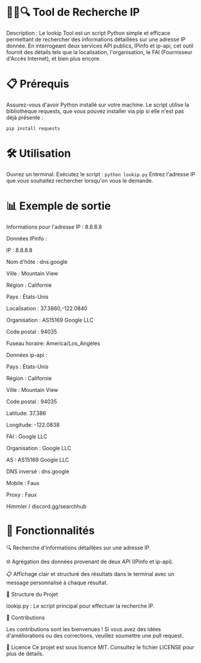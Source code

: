 # 🕵️‍♂️🔍 Tool de Recherche IP
Description :
Le lookip Tool est un script Python simple et efficace permettant de rechercher des informations détaillées sur une adresse IP donnée. En interrogeant deux services API publics, IPinfo et ip-api, cet outil fournit des détails tels que la localisation, l'organisation, le FAI (Fournisseur d'Accès Internet), et bien plus encore.

# 📋 Prérequis

Assurez-vous d'avoir Python installé sur votre machine. Le script utilise la bibliothèque requests, que vous pouvez installer via pip si elle n'est pas déjà présente :

```pip install requests```
# 🛠️ Utilisation
Ouvrez un terminal.
Exécutez le script :
```python lookip.py```
Entrez l'adresse IP que vous souhaitez rechercher lorsqu'on vous le demande.
# 📊 Exemple de sortie

Informations pour l'adresse IP : 8.8.8.8

  Données IPinfo :
  
  IP : 8.8.8.8
  
  Nom d'hôte : dns.google
  
  Ville : Mountain View
  
  Région : Californie
  
  Pays : États-Unis
  
  Localisation : 37.3860,-122.0840
  
  Organisation : AS15169 Google LLC
  
  Code postal : 94035
  
  Fuseau horaire: America/Los_Angeles
  
Données ip-api :

  Pays : États-Unis
  
  Région : Californie
  
  Ville : Mountain View
  
  Code postal : 94035
  
  Latitude: 37.386
  
  Longitude: -122.0838
  
  FAI : Google LLC
  
  Organisation : Google LLC
  
  AS : AS15169 Google LLC
  
  DNS inversé : dns.google
  
  Mobile : Faux
  
  Proxy : Faux

Himmler / discord.gg/searchhub

# 🧩 Fonctionnalités

🔍 Recherche d'informations détaillées sur une adresse IP.

🌐 Agrégation des données provenant de deux API (IPinfo et ip-api).

📋 Affichage clair et structuré des résultats dans le terminal avec un message personnalisé à chaque résultat.

📂 Structure du Projet

lookip.py : Le script principal pour effectuer la recherche IP.

🤝 Contributions

Les contributions sont les bienvenues ! Si vous avez des idées d'améliorations ou des corrections, veuillez soumettre une pull request.

📜 Licence
Ce projet est sous licence MIT. Consultez le fichier LICENSE pour plus de détails.
